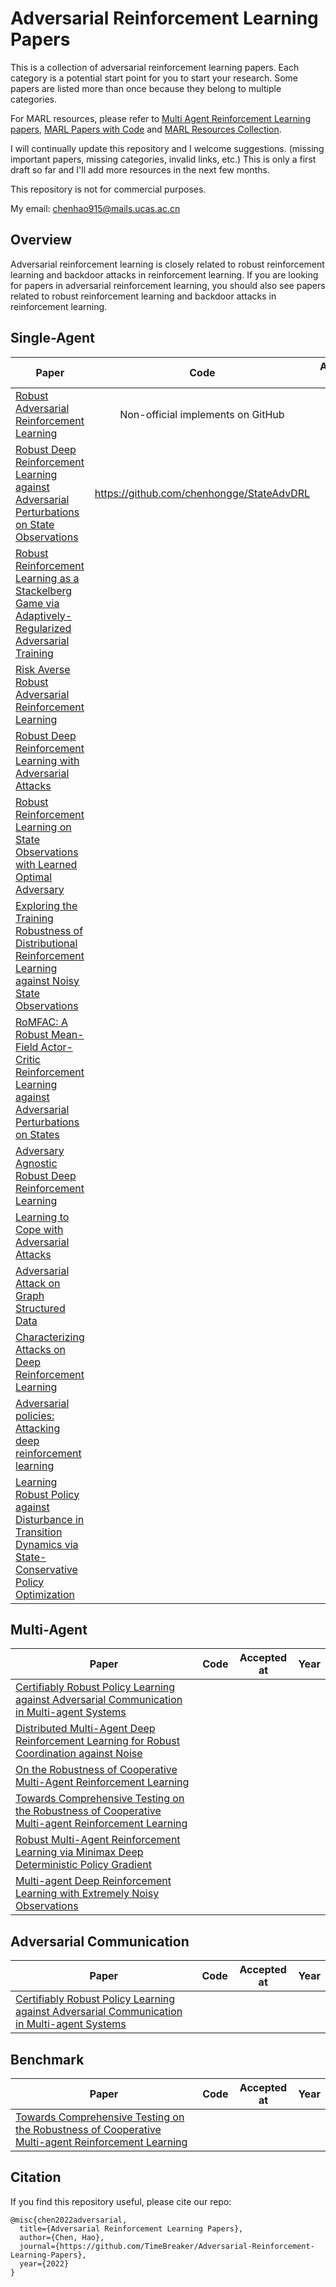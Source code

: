 # Adversarial Reinforcement Learning Papers
This is a collection of adversarial reinforcement learning papers. Each category is a potential start point for you to start your research. Some papers are listed more than once because they belong to multiple categories.

For MARL resources, please refer to [Multi Agent Reinforcement Learning papers](https://github.com/TimeBreaker/Multi-Agent-Reinforcement-Learning-papers), [MARL Papers with Code](https://github.com/TimeBreaker/MARL-papers-with-code) and [MARL Resources Collection](https://github.com/TimeBreaker/MARL-resources-collection).

I will continually update this repository and I welcome suggestions. (missing important papers, missing categories, invalid links, etc.) This is only a first draft so far and I'll add more resources in the next few months.

This repository is not for commercial purposes.

My email: chenhao915@mails.ucas.ac.cn


## Overview
Adversarial reinforcement learning is closely related to robust reinforcement learning and backdoor attacks in reinforcement learning. If you are looking for papers in adversarial reinforcement learning, you should also see papers related to robust reinforcement learning and backdoor attacks in reinforcement learning.


## Single-Agent
Paper|Code|Accepted at|Year
--|:--:|:--:|--:
[Robust Adversarial Reinforcement Learning](http://proceedings.mlr.press/v70/pinto17a/pinto17a.pdf)|Non-official implements on GitHub|ICML|2017
[Robust Deep Reinforcement Learning against Adversarial Perturbations on State Observations](https://proceedings.neurips.cc/paper/2020/file/f0eb6568ea114ba6e293f903c34d7488-Paper.pdf)|https://github.com/chenhongge/StateAdvDRL|NIPS|2020
[Robust Reinforcement Learning as a Stackelberg Game via Adaptively-Regularized Adversarial Training](https://arxiv.org/pdf/2202.09514)|||
[Risk Averse Robust Adversarial Reinforcement Learning](https://arxiv.org/pdf/1904.00511)|||
[Robust Deep Reinforcement Learning with Adversarial Attacks](https://arxiv.org/pdf/1712.03632)|||
[Robust Reinforcement Learning on State Observations with Learned Optimal Adversary](https://arxiv.org/pdf/2101.08452)|||
[Exploring the Training Robustness of Distributional Reinforcement Learning against Noisy State Observations](https://arxiv.org/pdf/2109.08776)|||
[RoMFAC: A Robust Mean-Field Actor-Critic Reinforcement Learning against Adversarial Perturbations on States](https://arxiv.org/pdf/2205.07229)|||
[Adversary Agnostic Robust Deep Reinforcement Learning](https://arxiv.org/pdf/2008.06199)|||
[Learning to Cope with Adversarial Attacks](https://arxiv.org/pdf/1906.12061)|||
[Adversarial Attack on Graph Structured Data](http://proceedings.mlr.press/v80/dai18b/dai18b.pdf)|||
[Characterizing Attacks on Deep Reinforcement Learning](http://proceedings.mlr.press/v80/dai18b/dai18b.pdf)|||
[Adversarial policies: Attacking deep reinforcement learning](https://arxiv.org/pdf/1905.10615)|||
[Learning Robust Policy against Disturbance in Transition Dynamics via State-Conservative Policy Optimization](https://ojs.aaai.org/index.php/AAAI/article/view/20686/20445)|||




## Multi-Agent
Paper|Code|Accepted at|Year
--|:--:|:--:|--:
[Certifiably Robust Policy Learning against Adversarial Communication in Multi-agent Systems](https://arxiv.org/pdf/2206.10158)|||
[Distributed Multi-Agent Deep Reinforcement Learning for Robust Coordination against Noise](https://arxiv.org/pdf/2205.09705)|||
[On the Robustness of Cooperative Multi-Agent Reinforcement Learning](https://arxiv.org/pdf/2003.03722)|||
[Towards Comprehensive Testing on the Robustness of Cooperative Multi-agent Reinforcement Learning](https://openaccess.thecvf.com/content/CVPR2022W/ArtOfRobust/papers/Guo_Towards_Comprehensive_Testing_on_the_Robustness_of_Cooperative_Multi-Agent_Reinforcement_CVPRW_2022_paper.pdf)|||
[Robust Multi-Agent Reinforcement Learning via Minimax Deep Deterministic Policy Gradient](https://ojs.aaai.org/index.php/AAAI/article/view/4327/4205)|||
[Multi-agent Deep Reinforcement Learning with Extremely Noisy Observations](https://arxiv.org/pdf/1812.00922)|||



## Adversarial Communication
Paper|Code|Accepted at|Year
--|:--:|:--:|--:
[Certifiably Robust Policy Learning against Adversarial Communication in Multi-agent Systems](https://arxiv.org/pdf/2206.10158)|||





## Benchmark
Paper|Code|Accepted at|Year
--|:--:|:--:|--:
[Towards Comprehensive Testing on the Robustness of Cooperative Multi-agent Reinforcement Learning](https://openaccess.thecvf.com/content/CVPR2022W/ArtOfRobust/papers/Guo_Towards_Comprehensive_Testing_on_the_Robustness_of_Cooperative_Multi-Agent_Reinforcement_CVPRW_2022_paper.pdf)|||



## Citation

If you find this repository useful, please cite our repo:
```
@misc{chen2022adversarial,
  title={Adversarial Reinforcement Learning Papers},
  author={Chen, Hao},
  journal={https://github.com/TimeBreaker/Adversarial-Reinforcement-Learning-Papers},
  year={2022}
}
```